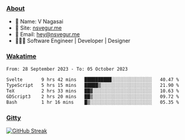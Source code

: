 
### [About](https://nsvegur.me/)

- 👻 Name: V Nagasai
- 🔭 Site: [nsvegur.me](https://nsvegur.me/)
- 📨 Email: [hey@nsvegur.me](mailto:hey@nsvegur.me)
- 👨🏻‍💻 Software Engineer | Developer | Designer

### [Wakatime](https://wakatime.com/@NSVegur)

<!--START_SECTION:waka-->

```txt
From: 28 September 2023 - To: 05 October 2023

Svelte       9 hrs 42 mins   ██████████░░░░░░░░░░░░░░░   40.47 %
TypeScript   5 hrs 15 mins   █████▒░░░░░░░░░░░░░░░░░░░   21.90 %
TeX          2 hrs 33 mins   ██▓░░░░░░░░░░░░░░░░░░░░░░   10.63 %
GDScript3    2 hrs 20 mins   ██▒░░░░░░░░░░░░░░░░░░░░░░   09.72 %
Bash         1 hr 16 mins    █▒░░░░░░░░░░░░░░░░░░░░░░░   05.35 %
```

<!--END_SECTION:waka-->

### [Gitty](https://github.com/NSVEGUR?tab=repositories)

[![GitHub Streak](http://github-profile-summary-cards.vercel.app/api/cards/profile-details?username=NSVEGUR&theme=github_dark)]('https://github.com/NSVEGUR')

